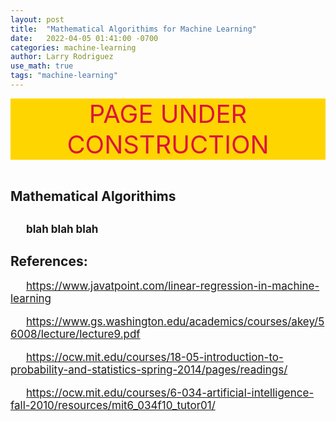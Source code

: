 ```yaml
---
layout: post
title:  "Mathematical Algorithims for Machine Learning"
date:   2022-04-05 01:41:00 -0700
categories: machine-learning
author: Larry Rodriguez
use_math: true
tags: "machine-learning"
---
```


<style type="text/css" media="screen">
  .container {
    text-align: center;
  }
  p { text-indent: 25px;
      font-size: 17px;
    }
  .const {
      color: rgb(220, 20, 60); /* text color with rgb */
      font-size: 40px; 
      background-color: #FFD500; /* text highlight color */
      text-align: center;
  }
</style>


<div class="const"> PAGE UNDER CONSTRUCTION </div>

<br>

<h2>Mathematical Algorithims<h2>

blah blah blah

<h2> References: </h2>

https://www.javatpoint.com/linear-regression-in-machine-learning

https://www.gs.washington.edu/academics/courses/akey/56008/lecture/lecture9.pdf

https://ocw.mit.edu/courses/18-05-introduction-to-probability-and-statistics-spring-2014/pages/readings/

https://ocw.mit.edu/courses/6-034-artificial-intelligence-fall-2010/resources/mit6_034f10_tutor01/


